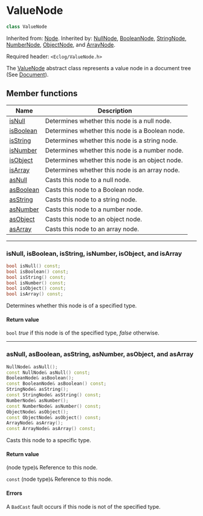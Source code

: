 # ValueNode

```c++
class ValueNode
```

Inherited from: [Node](Node.md).
Inherited by: [NullNode](NullNode.md), [BooleanNode](BooleanNode.md), [StringNode](StringNode.md), [NumberNode](NumberNode.md), [ObjectNode](ObjectNode.md), and [ArrayNode](ArrayNode.md).

Required header: `<Eclog/ValueNode.h>`

The [ValueNode](ValueNode.md) abstract class represents a value node in a document tree (See [Document](Document.md)).

## Member functions

| Name | Description |
| ---- | ---- |
| [isNull](#isnull-isboolean-isstring-isnumber-isobject-and-isarray) | Determines whether this node is a null node. |
| [isBoolean](#isnull-isboolean-isstring-isnumber-isobject-and-isarray) | Determines whether this node is a Boolean node. |
| [isString](#isnull-isboolean-isstring-isnumber-isobject-and-isarray) | Determines whether this node is a string node. |
| [isNumber](#isnull-isboolean-isstring-isnumber-isobject-and-isarray) | Determines whether this node is a number node. |
| [isObject](#isnull-isboolean-isstring-isnumber-isobject-and-isarray) | Determines whether this node is an object node. |
| [isArray](#isnull-isboolean-isstring-isnumber-isobject-and-isarray) | Determines whether this node is an array node. |
| [asNull](#asnull-asboolean-asstring-asnumber-asobject-and-asarray) | Casts this node to a null node. |
| [asBoolean](#asnull-asboolean-asstring-asnumber-asobject-and-asarray) | Casts this node to a Boolean node. |
| [asString](#asnull-asboolean-asstring-asnumber-asobject-and-asarray) | Casts this node to a string node. |
| [asNumber](#asnull-asboolean-asstring-asnumber-asobject-and-asarray) | Casts this node to a number node. |
| [asObject](#asnull-asboolean-asstring-asnumber-asobject-and-asarray) | Casts this node to an object node. |
| [asArray](#asnull-asboolean-asstring-asnumber-asobject-and-asarray) | Casts this node to an array node. |

* * *

### isNull, isBoolean, isString, isNumber, isObject, and isArray

```c++
bool isNull() const;
bool isBoolean() const;
bool isString() const;
bool isNumber() const;
bool isObject() const;
bool isArray() const;
```

Determines whether this node is of a specified type.

#### Return value

`bool` *true* if this node is of the specified type, *false* otherwise.

* * *

### asNull, asBoolean, asString, asNumber, asObject, and asArray

```c++
NullNode& asNull();
const NullNode& asNull() const;
BooleanNode& asBoolean();
const BooleanNode& asBoolean() const;
StringNode& asString();
const StringNode& asString() const;
NumberNode& asNumber();
const NumberNode& asNumber() const;
ObjectNode& asObject();
const ObjectNode& asObject() const;
ArrayNode& asArray();
const ArrayNode& asArray() const;
```

Casts this node to a specific type.

#### Return value

(node type)`&` Reference to this node.

`const` (node type)`&` Reference to this node.

#### Errors

A `BadCast` fault occurs if this node is not of the specified type.

